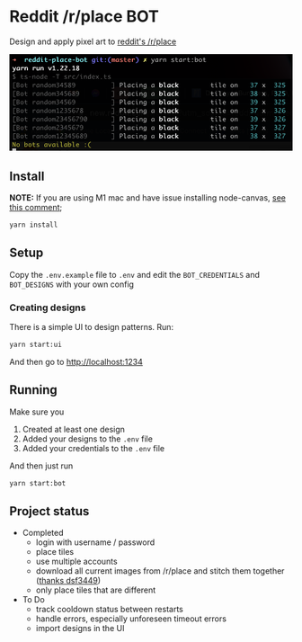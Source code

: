 # Reddit /r/place BOT

Design and apply pixel art to [reddit's /r/place](https://reddit.com/r/place)

![img](example.png)

## Install

**NOTE:** If you are using M1 mac and have issue installing node-canvas, [see this comment](https://github.com/Automattic/node-canvas/issues/1733#issuecomment-808916786);

```bash
yarn install
```

## Setup

Copy the `.env.example` file to `.env` and edit the `BOT_CREDENTIALS` and `BOT_DESIGNS` with your own config

### Creating designs

There is a simple UI to design patterns. Run:

```bash
yarn start:ui
```

And then go to [http://localhost:1234]()

## Running

Make sure you

1. Created at least one design
1. Added your designs to the `.env` file
1. Added your credentials to the `.env` file

And then just run

```bash
yarn start:bot
```

## Project status

- Completed
    - login with username / password
    - place tiles
    - use multiple accounts
    - download all current images from /r/place and stitch them together ([thanks dsf3449](https://github.com/Zequez/reddit-placebot/issues/46#issuecomment-1086736236))
    - only place tiles that are different
- To Do
    - track cooldown status between restarts
    - handle errors, especially unforeseen timeout errors
    - import designs in the UI
